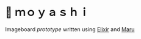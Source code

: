 # 🌱 ｍｏｙａｓｈｉ
Imageboard *prototype* written using [Elixir](https://github.com/elixir-lang/elixir) and [Maru](https://github.com/falood/maru)
